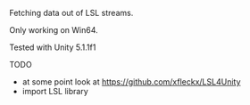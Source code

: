 Fetching data out of LSL streams.

Only working on Win64.

Tested with Unity 5.1.1f1

TODO

* at some point look at https://github.com/xfleckx/LSL4Unity
* import LSL library
